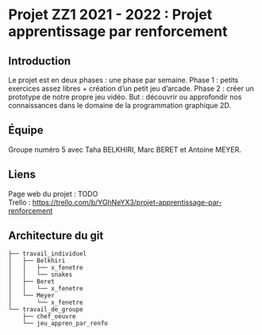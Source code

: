 # Projet ZZ1 2021 - 2022 : Projet apprentissage par renforcement

## Introduction
Le projet est en deux phases : une phase par semaine. Phase 1 : petits exercices assez libres + création d’un petit jeu d’arcade. Phase 2 : créer un prototype de notre propre jeu vidéo. But : découvrir ou approfondir nos connaissances dans le domaine de la programmation graphique 2D.

## Équipe
Groupe numéro 5 avec Taha BELKHIRI, Marc BERET et Antoine MEYER.

## Liens
Page web du projet : TODO      
Trello : https://trello.com/b/YGhNeYX3/projet-apprentissage-par-renforcement

## Architecture du git
```
├── travail_individuel    
│   ├── Belkhiri    
│   │   ├── x_fenetre
│   │   └── snakes
│   ├── Beret 
│   │   └── x_fenetre
│   └── Meyer  
│       └── x_fenetre
└── travail_de_groupe   
    ├── chef_oeuvre   
    └── jeu_appren_par_renfo    
```
